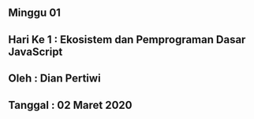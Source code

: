 ## Minggu 01

## Hari Ke 1 : Ekosistem dan Pemprograman Dasar JavaScript

## Oleh : Dian Pertiwi

## Tanggal : 02 Maret 2020
